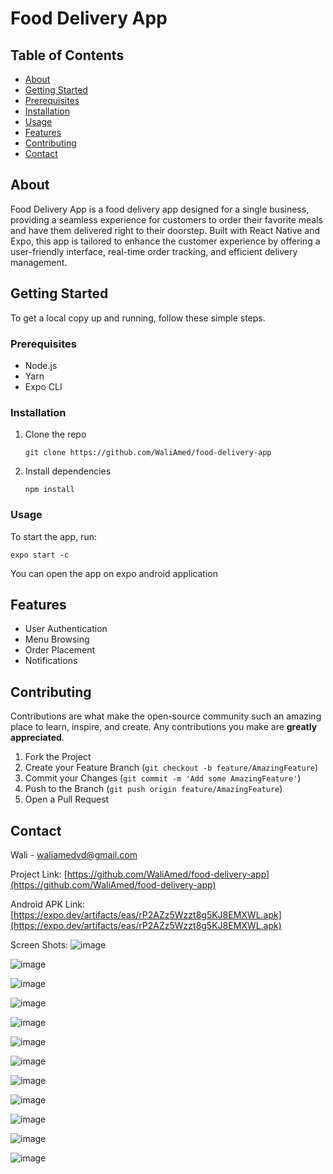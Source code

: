 # Food Delivery App

## Table of Contents

- [About](#about)
- [Getting Started](#getting-started)
- [Prerequisites](#prerequisites)
- [Installation](#installation)
- [Usage](#usage)
- [Features](#features)
- [Contributing](#contributing)
- [Contact](#contact)

## About

Food Delivery App is a food delivery app designed for a single business, providing a seamless experience for customers to order their favorite meals and have them delivered right to their doorstep. Built with React Native and Expo, this app is tailored to enhance the customer experience by offering a user-friendly interface, real-time order tracking, and efficient delivery management.

## Getting Started

To get a local copy up and running, follow these simple steps.

### Prerequisites

- Node.js
- Yarn
- Expo CLI

### Installation

1. Clone the repo
   ```
   git clone https://github.com/WaliAmed/food-delivery-app
   ```
2. Install dependencies
   ```
   npm install
   ```

### Usage

To start the app, run:

```
expo start -c
```

You can open the app on expo android application

## Features

- User Authentication
- Menu Browsing
- Order Placement
- Notifications

## Contributing

Contributions are what make the open-source community such an amazing place to learn, inspire, and create. Any contributions you make are **greatly appreciated**.

1. Fork the Project
2. Create your Feature Branch (`git checkout -b feature/AmazingFeature`)
3. Commit your Changes (`git commit -m 'Add some AmazingFeature'`)
4. Push to the Branch (`git push origin feature/AmazingFeature`)
5. Open a Pull Request

## Contact

Wali - waliamedvd@gmail.com

Project Link: [https://github.com/WaliAmed/food-delivery-app](https://github.com/WaliAmed/food-delivery-app)

Android APK Link: [https://expo.dev/artifacts/eas/rP2AZz5Wzzt8g5KJ8EMXWL.apk](https://expo.dev/artifacts/eas/rP2AZz5Wzzt8g5KJ8EMXWL.apk)

Screen Shots:
![image](https://github.com/WaliAmed/food-delivery-app/assets/100444054/6ab849f8-8558-4a3b-af87-77fb4e9d1bda)

![image](https://github.com/WaliAmed/food-delivery-app/assets/100444054/8bc479d3-28f5-4eff-920d-5cf6a1fc3b82)

![image](https://github.com/WaliAmed/food-delivery-app/assets/100444054/d006913c-89b3-4674-b3d5-2c104695968c)

![image](https://github.com/WaliAmed/food-delivery-app/assets/100444054/ad97d4bb-6666-45d9-b9bf-bd5ed57aada2)

![image](https://github.com/WaliAmed/food-delivery-app/assets/100444054/557b95c9-f94b-422b-a484-9408f6911014)

![image](https://github.com/WaliAmed/food-delivery-app/assets/100444054/7b86efab-2c35-40b9-b53c-c59f8deb8123)

![image](https://github.com/WaliAmed/food-delivery-app/assets/100444054/f5f4443d-0dab-4017-9ad2-27f0a26175e9)

![image](https://github.com/WaliAmed/food-delivery-app/assets/100444054/64e7d1ef-6a6b-44a7-9a72-6d7ea032aa88)

![image](https://github.com/WaliAmed/food-delivery-app/assets/100444054/750e4671-1378-43d7-bb55-809ad5dcc265)

![image](https://github.com/WaliAmed/food-delivery-app/assets/100444054/bd98d452-f4d6-4304-8211-51da6686572c)

![image](https://github.com/WaliAmed/food-delivery-app/assets/100444054/875c68a1-a41d-47be-a6d4-31b62be00093)

![image](https://github.com/WaliAmed/food-delivery-app/assets/100444054/e43367c8-ca5a-40cb-8128-6ddd6e3189e1)
